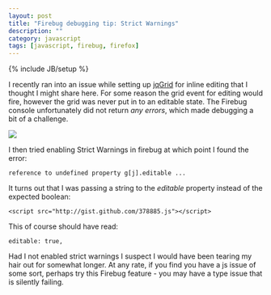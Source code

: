 ```yaml
---
layout: post
title: "Firebug debugging tip: Strict Warnings"
description: ""
category: javascript 
tags: [javascript, firebug, firefox]
---
```

{% include JB/setup %}

I recently ran into an issue while setting up [jqGrid](http://www.trirand.com/blog/) for inline editing that I thought I might share here. For some reason the grid event for editing would fire, however the grid was never put in to an editable state. The Firebug console unfortunately did not return _any errors_, which made debugging a bit of a challenge. 


![](http://media.tumblr.com/tumblr_l1gnowLVio1qzey9z.png)

I then tried enabling Strict Warnings in firebug at which point I found the error: 

    reference to undefined property g[j].editable ...

It turns out that I was passing a string to the _editable_ property instead of the expected boolean:

    <script src="http://gist.github.com/378885.js"></script>

This of course should have read:

    editable: true,

Had I not enabled strict warnings I suspect I would have been tearing my hair out for somewhat longer. At any rate, if you find you have a js issue of some sort, perhaps try this Firebug feature - you may have a type issue that is silently failing.
